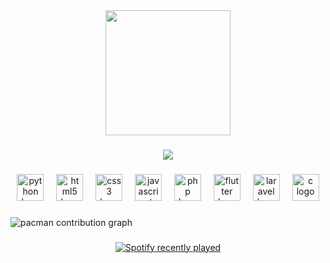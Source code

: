 <div align="center">
  <img height="200" src="https://media4.giphy.com/media/v1.Y2lkPTc5MGI3NjExNXlza3lndTZ4cDN6OXA3MTkwMnpweXZkZzlobGxqdzFwNGVxZnJ4MiZlcD12MV9pbnRlcm5hbF9naWZfYnlfaWQmY3Q9Zw/0lGd2OXXHe4tFhb7Wh/giphy.gif"  />
</div>

###

<div align="center">
  <img src="https://profile-counter.glitch.me/Debias1/count.svg?"  />
</div>

###

<div align="center">
  <img src="https://cdn.jsdelivr.net/gh/devicons/devicon/icons/python/python-original.svg" height="43" alt="python logo"  />
  <img width="12" />
  <img src="https://cdn.jsdelivr.net/gh/devicons/devicon/icons/html5/html5-original.svg" height="43" alt="html5 logo"  />
  <img width="12" />
  <img src="https://cdn.jsdelivr.net/gh/devicons/devicon/icons/css3/css3-original.svg" height="43" alt="css3 logo"  />
  <img width="12" />
  <img src="https://cdn.jsdelivr.net/gh/devicons/devicon/icons/javascript/javascript-original.svg" height="43" alt="javascript logo"  />
  <img width="12" />
  <img src="https://cdn.jsdelivr.net/gh/devicons/devicon/icons/php/php-original.svg" height="43" alt="php logo"  />
  <img width="12" />
  <img src="https://cdn.jsdelivr.net/gh/devicons/devicon/icons/flutter/flutter-original.svg" height="43" alt="flutter logo"  />
  <img width="12" />
  <img src="https://cdn.jsdelivr.net/gh/devicons/devicon/icons/laravel/laravel-original.svg" height="43" alt="laravel logo"  />
  <img width="12" />
  <img src="https://cdn.jsdelivr.net/gh/devicons/devicon/icons/c/c-original.svg" height="43" alt="c logo"  />
</div>

###

<picture>
  <source media="(prefers-color-scheme: dark)" srcset="https://raw.githubusercontent.com/Debias1/Debias1/output/pacman-contribution-graph-dark.svg">
  <source media="(prefers-color-scheme: light)" srcset="https://raw.githubusercontent.com/Debias1/Debias1/output/pacman-contribution-graph.svg">
  <img alt="pacman contribution graph" src="https://raw.githubusercontent.com/Debias1/Debias1/output/pacman-contribution-graph.svg">
</picture>

###

<div align="center">
  <a href="https://open.spotify.com/user/31kveqheteb4cer6jii27gooqdn4">
    <img src="https://spotify-recently-played-readme.vercel.app/api?user=31kveqheteb4cer6jii27gooqdn4&count=5&unique=false" alt="Spotify recently played"  />
  </a>
</div>

###

